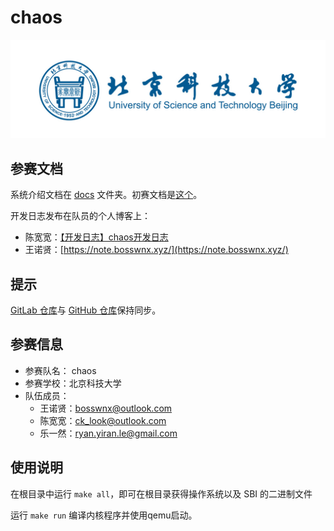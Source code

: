 # chaos

![USTB](./docs/image/USTB.jpg)

## 参赛文档

系统介绍文档在 [docs](./docs/) 文件夹。初赛文档是[这个](./docs/初赛文档.md)。

开发日志发布在队员的个人博客上：

- 陈宽宽：[【开发日志】chaos开发日志](https://sazikk.github.io/posts/%E5%BC%80%E5%8F%91%E6%97%A5%E5%BF%97-chaos%E5%BC%80%E5%8F%91%E6%97%A5%E5%BF%97/)
- 王诺贤：[https://note.bosswnx.xyz/](https://note.bosswnx.xyz/)

## 提示

[GitLab 仓库](https://gitlab.eduxiji.net/T202410008992750/oskernel2024-chaos)与 [GitHub 仓库](https://github.com/bosswnx/chaos/)保持同步。

## 参赛信息

- 参赛队名： chaos
- 参赛学校：北京科技大学
- 队伍成员：
  - 王诺贤：[bosswnx@outlook.com](mailto:bosswnx@outlook.com)
  - 陈宽宽：[ck_look@outlook.com](mailto:ck_look@outlook.com)
  - 乐一然：[ryan.yiran.le@gmail.com](mailto:ryan.yiran.le@gmail.com)

## 使用说明

在根目录中运行 `make all`，即可在根目录获得操作系统以及 SBI 的二进制文件

运行 `make run` 编译内核程序并使用qemu启动。
